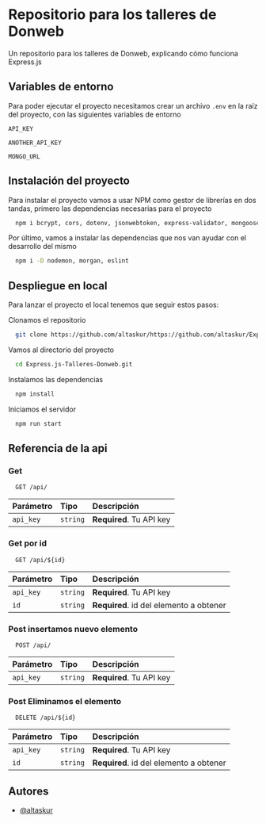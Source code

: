 
# Repositorio para los talleres de Donweb

Un repositorio para los talleres de Donweb, explicando cómo funciona Express.js

## Variables de entorno

Para poder ejecutar el proyecto necesitamos crear un archivo `.env` en la raíz del proyecto, con las siguientes variables de entorno

`API_KEY`

`ANOTHER_API_KEY`

`MONGO_URL`

## Instalación del proyecto

Para instalar el proyecto vamos a usar NPM como gestor de librerías en dos tandas,
primero las dependencias necesarias para el proyecto

```bash
  npm i bcrypt, cors, dotenv, jsonwebtoken, express-validator, mongoose
```

Por último, vamos a instalar las dependencias que nos van ayudar con el desarrollo del mismo

```bash
  npm i -D nodemon, morgan, eslint
```

## Despliegue en local

Para lanzar el proyecto el local tenemos que seguir estos pasos:

Clonamos el repositorio

```bash
  git clone https://github.com/altaskur/https://github.com/altaskur/Express.js-Talleres-Donweb.git
```

Vamos al directorio del proyecto

```bash
  cd Express.js-Talleres-Donweb.git
```

Instalamos las dependencias

```bash
  npm install
```

Iniciamos el servidor

```bash
  npm run start
```

## Referencia de la api

### Get

```http
  GET /api/
```

| Parámetro | Tipo     | Descripción                |
| :-------- | :------- | :------------------------- |
| `api_key` | `string` | **Required**. Tu API key |

### Get por id

```http
  GET /api/${id}
```

| Parámetro | Tipo     | Descripción                |
| :-------- | :------- | :-------------------------------- |
| `api_key` | `string` | **Required**. Tu API key |
| `id`      | `string` | **Required**. id del elemento a obtener |

### Post insertamos nuevo elemento

```http
  POST /api/
```

| Parámetro | Tipo     | Descripción                |
| :-------- | :------- | :-------------------------------- |
| `api_key` | `string` | **Required**. Tu API key |

### Post Eliminamos el elemento

```http
  DELETE /api/${id}
```

| Parámetro | Tipo     | Descripción                |
| :-------- | :------- | :-------------------------------- |
| `api_key` | `string` | **Required**. Tu API key |
| `id`      | `string` | **Required**. id del elemento a obtener |

## Autores

- [@altaskur](https://github.com/altaskur)
